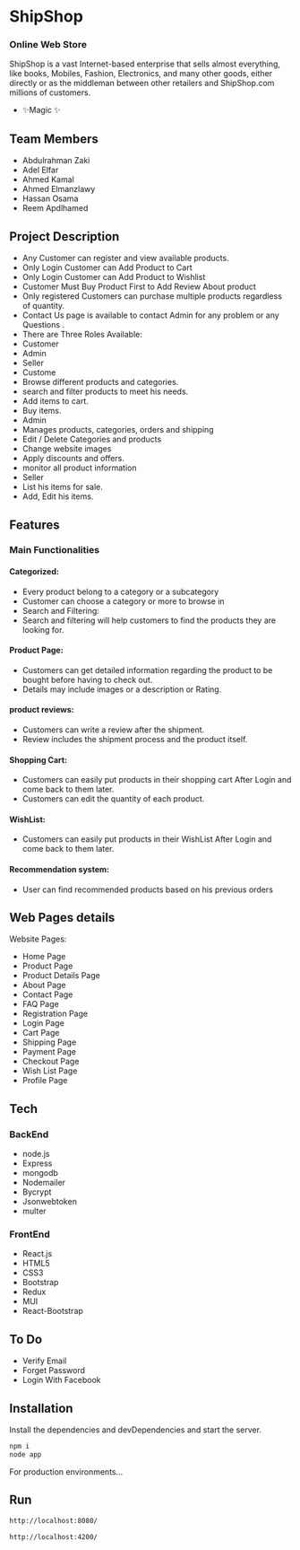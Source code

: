 
# ShipShop
### Online Web Store
ShipShop is a vast Internet-based enterprise that sells almost
everything, like books, Mobiles, Fashion, Electronics, and many other
goods, either directly or as the middleman between other retailers and
ShipShop.com millions of customers.
- ✨Magic ✨

## Team Members
- Abdulrahman Zaki
- Adel Elfar
- Ahmed Kamal
- Ahmed Elmanzlawy
- Hassan Osama
- Reem Apdlhamed


 ## Project Description 
 
- Any Customer can register and view available products.
- Only Login Customer can Add Product to Cart
-  Only Login Customer can Add Product to Wishlist
-   Customer Must Buy Product First to Add Review About product
- Only registered Customers can purchase multiple products regardless
of quantity.
- Contact Us page is available to contact Admin for any problem or any
Questions .
- There are Three Roles Available:
- Customer 
-  Admin
-  Seller
-  Custome
-   Browse different products and categories.
-   search and filter products to meet his needs.
-   Add items to cart. 
-  Buy items.
- Admin
- Manages products, categories, orders and shipping
-  Edit / Delete Categories and products
-  Change website images
-  Apply discounts and offers.
-  monitor all product information
-  Seller
-  List his items for sale.
-  Add, Edit his items.


## Features

### Main Functionalities
#### Categorized:
 - Every product belong to a category or a subcategory 
 - Customer can choose a category or more to browse in
 - Search and Filtering:
 -  Search and filtering will help customers to find the products they
are looking for.
#### Product Page:
- Customers can get detailed information regarding the product to
be bought before having to check out.
- Details may include images or a description or Rating.
#### product reviews:
- Customers can write a review after the shipment.
- Review includes the shipment process and the product itself.
#### Shopping Cart:
- Customers can easily put products in their shopping cart After
Login and come back to them later.
- Customers can edit the quantity of each product.
#### WishList:
- Customers can easily put products in their WishList After Login
and come back to them later.
#### Recommendation system:
- User can find recommended products based on his previous
orders


## Web Pages details
Website Pages:
- Home Page
- Product Page
- Product Details Page
- About Page
- Contact Page
- FAQ Page
- Registration Page
- Login Page
- Cart Page
- Shipping Page
- Payment Page
- Checkout Page
- Wish List Page
- Profile Page

## Tech


### BackEnd
- node.js
- Express
- mongodb
- Nodemailer
- Bycrypt
- Jsonwebtoken
- multer
### FrontEnd
- React.js
- HTML5
- CSS3
- Bootstrap
-  Redux
-  MUI
-  React-Bootstrap

## To Do
- Verify Email
- Forget Password
- Login With Facebook

## Installation


Install the dependencies and devDependencies and start the server.

```sh
npm i
node app
```

For production environments...


## Run
```sh
http://localhost:8080/
```
```sh
http://localhost:4200/
```








